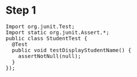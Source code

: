 # Step 1

<pre class="file" data-filename="/java/student-tracking-application/src/test/java/StudentTest.java" data-target="replace">
Import org.junit.Test;
Import static org.junit.Assert.*;
public class StudentTest {
  @Test
  public void testDisplayStudentName() {
    assertNotNull(null);
  }
});
</pre>